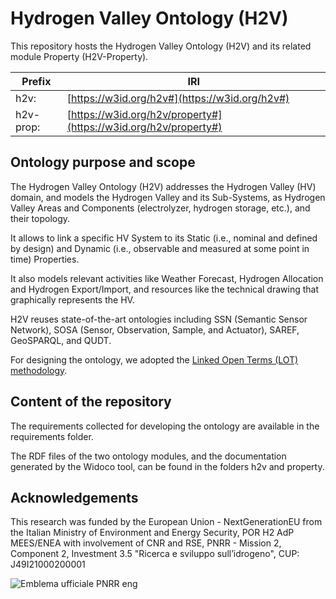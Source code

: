 # Hydrogen Valley Ontology (H2V)

This repository hosts the Hydrogen Valley Ontology (H2V) and its related module Property (H2V-Property).

| Prefix    | IRI |
| -- | ------- |
| h2v:  | [https://w3id.org/h2v#](https://w3id.org/h2v#)  |
| h2v-prop:  | [https://w3id.org/h2v/property#](https://w3id.org/h2v/property#)  |

## Ontology purpose and scope

The Hydrogen Valley Ontology (H2V) addresses the Hydrogen Valley (HV) domain, and models the Hydrogen Valley and its Sub-Systems, as Hydrogen Valley Areas and Components (electrolyzer, hydrogen storage, etc.), and their topology. 

It allows to link a specific HV System to its Static (i.e., nominal and defined by design) and Dynamic (i.e., observable and measured at some point in time) Properties. 

It also models relevant activities like Weather Forecast, Hydrogen Allocation and Hydrogen Export/Import, and resources like the technical drawing that graphically represents the HV.

H2V reuses state-of-the-art ontologies including SSN (Semantic Sensor Network), SOSA (Sensor, Observation, Sample, and Actuator), SAREF, GeoSPARQL, and QUDT. 

For designing the ontology, we adopted the [Linked Open Terms (LOT) methodology](https://zenodo.org/records/2539305).

## Content of the repository

The requirements collected for developing the ontology are available in the requirements folder.

The RDF files of the two ontology modules, and the documentation generated by the Widoco tool, can be found in the folders h2v and property.

## Acknowledgements
This research was funded by the European Union - NextGenerationEU from the Italian Ministry of Environment and Energy Security, POR H2 AdP MEES/ENEA with involvement of CNR and RSE, PNRR - Mission 2, Component 2, Investment 3.5 "Ricerca e sviluppo sull’idrogeno", CUP: J49I21000200001 

![Emblema ufficiale PNRR eng](https://github.com/user-attachments/assets/71c54191-b3ec-4a69-a2d2-609cb87572fe)
